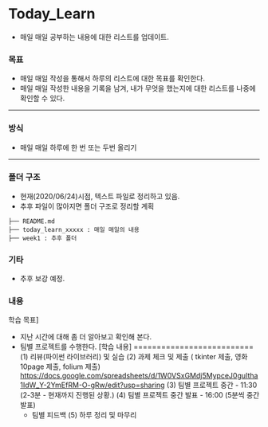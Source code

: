 # Today_Learn
 - 매일 매일 공부하는 내용에 대한 리스트를 업데이트.
### 목표
 - 매일 매일 작성을 통해서 하루의 리스트에 대한 목표를 확인한다.
 - 매일 매일 작성한 내용을 기록을 남겨, 내가 무엇을 했는지에 대한 리스트를 나중에 확인할 수 있다.
---
### 방식
 - 매일 매일 하루에 한 번 또는 두번 올리기
---
### 폴더 구조
 - 현재(2020/06/24)시점, 텍스트 파일로 정리하고 있음.
 - 추후 파일이 많아지면 폴더 구조로 정리할 계획
```
├── README.md
├── today_learn_xxxxx : 매일 매일의 내용
├── week1 : 추후 폴더
```
### 기타
 - 추후 보강 예정.
### 내용
학습 목표]
- 지난 시간에 대해 좀 더 알아보고 확인해 본다.
- 팀별 프로젝트를 수행한다.
[학습 내용]
==========================
(1) 리뷰(파이썬 라이브러리) 및 실습
(2) 과제 체크 및 제출 ( tkinter 제출, 영화 10page 제출, folium 제출)
https://docs.google.com/spreadsheets/d/1W0VSxGMdj5MypceJ0guItha1IdW_Y-2YmEfRM-O-gRw/edit?usp=sharing
(3) 팀별 프로젝트 중간 - 11:30 (2-3분 - 현재까지 진행된 상황.)
(4) 팀별 프로젝트 중간 발표 - 16:00 (5분씩 중간 발표)
    - 팀별 피드백
(5) 하루 정리 및 마무리
